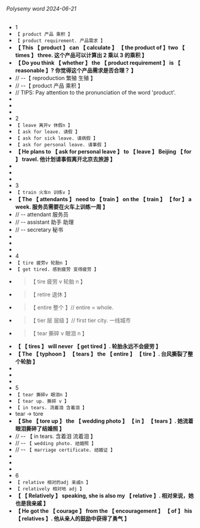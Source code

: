 ###### Polysemy word 2024-06-21

- 1
- `【 product 产品 乘积 】`
- `【 product requirement. 产品需求 】`
- **【 This 【 product 】 can 【 calculate 】 【 the product of 】two 【 times 】 three. 这个产品可以计算出 2 乘以 3 的乘积 】**
- **【 Do you think 【 whether 】 the 【 product requirement 】 is 【 reasonable 】? 你觉得这个产品需求是否合理？ 】**
- // --【 reproduction 繁殖 生殖 】
- // --【 product 产品 乘积 】
- // TIPS: Pay attention to the pronunciation of the word 'product'.
-
-
-
- 2
- `【 leave 离开v 休假n 】`
- `【 ask for leave. 请假 】`
- `【 ask for sick leave. 请病假 】`
- `【 ask for personal leave. 请事假 】`
- **【 He plans to 【 ask for personal leave 】 to 【 leave 】 Beijing 【 for 】 travel. 他计划请事假离开北京去旅游 】**
-
-
-
- 3
- `【 train 火车n 训练v 】`
- **【 The 【 attendants 】 need to 【 train 】 on the 【 train 】 【 for 】 a week. 服务员需要在火车上训练一周 】**
- // -- attendant 服务员
- // -- assistant 助手 助理
- // -- secretary 秘书
-
-
-
- 4
- `【 tire 疲劳v 轮胎n 】`
- `【 get tired. 感到疲劳 变得疲劳 】`
- > 【 tire 疲劳 v 轮胎 n 】
- > 【 retire 退休 】
- > 【 entire 整个 】// entire = whole.
- > 【 tier 层 层级 】// first tier city. 一线城市
- > 【 tear 撕碎 v 眼泪 n 】
- **【 【 tires 】 will never 【 get tired 】. 轮胎永远不会疲劳 】**
- **【 The 【 typhoon 】 【 tears 】 the 【 entire 】 【 tire 】. 台风撕裂了整个轮胎 】**
-
-
-
- 5
- `【 tear 撕碎v 眼泪n 】`
- `【 tear up. 撕碎 v 】`
- `【 in tears. 流着泪 含着泪 】`
- tear -> tore
- **【 She 【 tore up 】 the 【 wedding photo 】 【 in 】 【 tears 】. 她流着眼泪撕碎了结婚照 】**
- // -- 【 in tears. 含着泪 流着泪 】
- // -- `【 wedding photo. 结婚照 】`
- // -- `【 marriage certificate. 结婚证 】`
-
-
-
- 6
- `【 relative 相对的adj 亲戚n 】`
- `【 relatively 相对地 adj 】`
- **【 【 Relatively 】 speaking, she is also my 【 relative 】. 相对来说，她也是我亲戚 】**
- **【 He got the 【 courage 】 from the 【 encouragement 】 【 of 】 his 【 relatives 】. 他从亲人的鼓励中获得了勇气 】**
